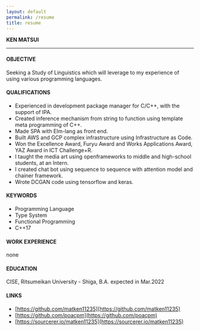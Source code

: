 ```yaml
---
layout: default
permalink: /resume
title: resume
---
```



**KEN MATSUI**

---

#### OBJECTIVE
Seeking a Study of Linguistics which will leverage to my experience of using various programming languages.

#### QUALIFICATIONS
* Experienced in development package manager for C/C++, with the support of IPA.
* Created inference mechanism from string to function using template meta programming of C++.
* Made SPA with Elm-lang as front end.
* Built AWS and GCP complex infrastructure using Infrastructure as Code.
* Won the Excellence Award, Furyu Award and Works Applications Award, YAZ Award in ICT Challenge+R.
* I taught the media art using openframeworks to middle and high-school students, at an Intern.
* I created chat bot using sequence to sequence with attention model and chainer framework.
* Wrote DCGAN code using tensorflow and keras.

#### KEYWORDS
* Programming Language
* Type System
* Functional Programming
* C++17

#### WORK EXPERIENCE
none

#### EDUCATION
CISE, Ritsumeikan University - Shiga, B.A. expected in Mar.2022

#### LINKS
* [https://github.com/matken11235](https://github.com/matken11235)
* [https://github.com/poacpm](https://github.com/poacpm)
* [https://sourcerer.io/matken11235](https://sourcerer.io/matken11235)
